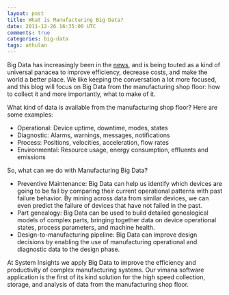 ```yaml
---           
layout: post
title: What is Manufacturing Big Data?
date: 2011-12-26 16:35:00 UTC
comments: true
categories: big-data
tags: athulan
---
```


Big Data has increasingly been in the [news](http://www.nytimes.com/2011/12/26/technology/for-start-ups-sorting-the-data-cloud-is-the-next-big-thing.html?pagewanted=all), and is being touted as a kind of universal panacea to improve efficiency, decrease costs, and make the world a better place. We like keeping the conversation a lot more focused, and this blog will focus on Big Data from the manufacturing shop floor: how to collect it and more importantly, what to make of it. 

What kind of data is available from the manufacturing shop floor? Here are some examples:
- Operational: Device uptime, downtime, modes, states
- Diagnostic: Alarms, warnings, messages, notifications
- Process: Positions, velocities, acceleration, flow rates
- Environmental: Resource usage, energy consumption, effluents and emissions

So, what can we do with Manufacturing Big Data?
- Preventive Maintenance: Big Data can help us identify which devices are going to be fail by comparing their current operational patterns with past failure behavior. By mining across data from similar devices, we can even predict the failure of devices that have not failed in the past.  
- Part genealogy: Big Data can be used to build detailed genealogical models of complex parts, bringing together data on device operational states, process parameters, and machine health. 
- Design-to-manufacturing pipeline: Big Data can improve design decisions by enabling the use of manufacturing operational and diagnostic data to the design phase. 

At System Insights we apply Big Data to improve the efficiency and productivity of complex manufacturing systems. Our vimana software application is the first of its kind solution for the high speed collection, storage, and analysis of data from the manufacturing shop floor. 
